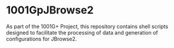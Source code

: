 # 1001GpJBrowse2

As part of the 1001G+ Project, this repository contains shell scripts designed to facilitate the processing 
of data and generation of configurations for JBrowse2.
